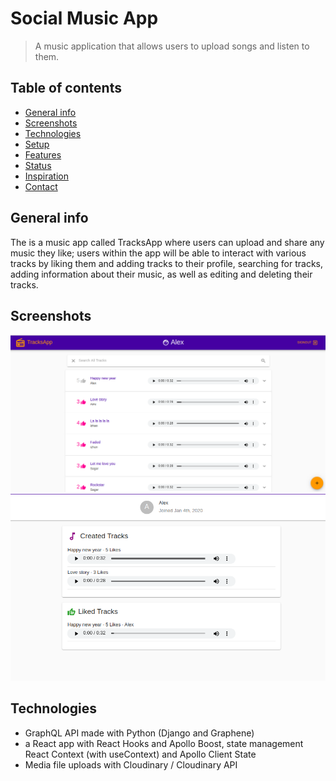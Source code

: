 # Social Music App
> A music application that allows users to upload songs and listen to them.

## Table of contents
* [General info](#general-info)
* [Screenshots](#screenshots)
* [Technologies](#technologies)
* [Setup](#setup)
* [Features](#features)
* [Status](#status)
* [Inspiration](#inspiration)
* [Contact](#contact)

## General info
The is a music app called TracksApp where users can upload and share any music they like; users within the app will be able to interact with various tracks by liking them and adding tracks to their profile, searching for tracks, adding information about their music, as well as editing and deleting their tracks.

## Screenshots
![Example screenshot](./img/1.png)
![Example screenshot](./img/2.png)

## Technologies
* GraphQL API made with Python (Django and Graphene)
* a React app with React Hooks and Apollo Boost, state management React Context (with useContext) and Apollo Client State
* Media file uploads with Cloudinary / Cloudinary API


